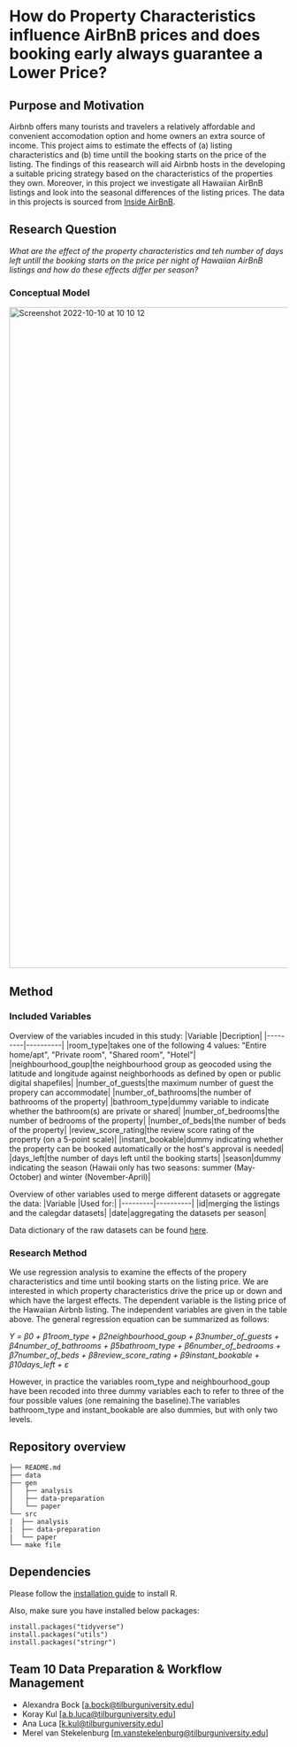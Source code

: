 # How do Property Characteristics influence AirBnB prices and does booking early always guarantee a Lower Price?

## Purpose and Motivation
Airbnb offers many tourists and travelers a relatively affordable and convenient accomodation option and home owners an extra source of income. This project aims to estimate the effects of (a) listing characteristics  and (b) time untill the booking starts on the price of the listing. The findings of this reasearch will aid Airbnb hosts in the developing a suitable pricing strategy based on the characteristics of the properties they own. Moreover, in this project we investigate all Hawaiian AirBnB listings and look into the seasonal differences of the listing prices. The data in this projects is sourced from [Inside AirBnB](http://insideairbnb.com/).

## Research Question
_What are the effect of the property characteristics and teh number of days left untill the booking starts on the price per night of Hawaiian AirBnB listings and how do these effects differ per season?_

### Conceptual Model
<img width="1195" alt="Screenshot 2022-10-10 at 10 10 12" src="https://user-images.githubusercontent.com/96148213/194823701-437c7e35-b59a-4d70-8069-d22aaa93166b.png">

## Method
### Included Variables

Overview of the variables incuded in this study:
|Variable |Decription|
|---------|----------|
|room_type|takes one of the following 4 values: "Entire home/apt", "Private room", "Shared room", "Hotel"|
|neighbourhood_goup|the neighbourhood group as geocoded using the latitude and longitude against neighborhoods as defined by open or public digital shapefiles|
|number_of_guests|the maximum number of guest the propery can accommodate|
|number_of_bathrooms|the number of bathrooms of the property|
|bathroom_type|dummy variable to indicate whether the bathroom(s) are private or shared|
|number_of_bedrooms|the number of bedrooms of the property|
|number_of_beds|the number of beds of the property|
|review_score_rating|the review score rating of the property (on a 5-point scale)|
|instant_bookable|dummy indicating whether the property can be booked automatically or the host's approval is needed|
|days_left|the number of days left until the booking starts|
|season|dummy indicating the season (Hawaii only has two seasons: summer (May-October) and winter (November-April)|

Overview of other variables used to merge different datasets or aggregate the data:
|Variable |Used for:|
|---------|----------|
|id|merging the listings and the calegdar datasets|
|date|aggregating the datasets per season|

Data dictionary of the raw datasets can be found [here](https://docs.google.com/spreadsheets/d/1iWCNJcSutYqpULSQHlNyGInUvHg2BoUGoNRIGa6Szc4/edit#gid=1322284596).

### Research Method
We use regression analysis to examine the effects of the propery characteristics and time until booking starts on the listing price. We are interested in which property characteristics drive the price up or down and which have the largest effects. The dependent variable is the listing price of the Hawaiian Airbnb listing. The independent variables are given in the table above. The general regression equation can be summarized as follows:

_Y = β0 + β1room_type + β2neighbourhood_goup + β3number_of_guests + β4number_of_bathrooms + β5bathroom_type + β6number_of_bedrooms + β7number_of_beds + β8review_score_rating + β9instant_bookable + β10days_left + ε_

However, in practice the variables room_type and neighbourhood_goup have been recoded into three dummy variables each to refer to three of the four possible values (one remaining the baseline).The variables bathroom_type and instant_bookable are also dummies, but with only two levels. 

## Repository overview 
```
├── README.md
├── data
├── gen
│   ├── analysis
│   ├── data-preparation
│   └── paper
└── src
|  ├── analysis
|  ├── data-preparation
|  └── paper
└── make file
```

## Dependencies
Please follow the [installation guide](https://tilburgsciencehub.com/building-blocks/configure-your-computer/statistics-and-computation/r/) to install R.

Also, make sure you have installed below packages:
```
install.packages("tidyverse")
install.packages("utils")
install.packages("stringr")
```

## Team 10 Data Preparation & Workflow Management
- Alexandra Bock [a.bock@tilburguniversity.edu]
- Koray Kul [a.b.luca@tilburguniversity.edu]
- Ana Luca [k.kul@tilburguniversity.edu]
- Merel van Stekelenburg [m.vanstekelenburg@tilburguniversity.edu]
